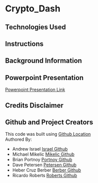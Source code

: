 # Crypto_Dash


## Technologies Used

## Instructions

## Background Information

## Powerpoint Presentation
[Powerpoint Presentation Link](https://docs.google.com/presentation/d/1aYxwKnBbYhrKA0kopQNjytxtuNfCzDFYiJJX3PCrzRQ/edit?usp=sharing)


## Credits Disclaimer
## Github and Project Creators
This code was built using [Github Location](https://github.com/mbfm24/Crypto_Dash)
<br>
Authored By:
- Andrew Israel [Israel Github](https://github.com/aisrael17)
- Michael Mikelic [Mikelic Github](https://github.com/michaelmikelic)
- Brian Portnoy [Portnoy Github](https://github.com/mbfm24)
- Dave Petersen [Petersen Github](https://github.com/davepetersen)
- Heber Cruz Berber [Berber Github](https://github.com/heberbcruz)
- Ricardo Roberts [Roberts Github](https://github.com/OhTarnishedOne)